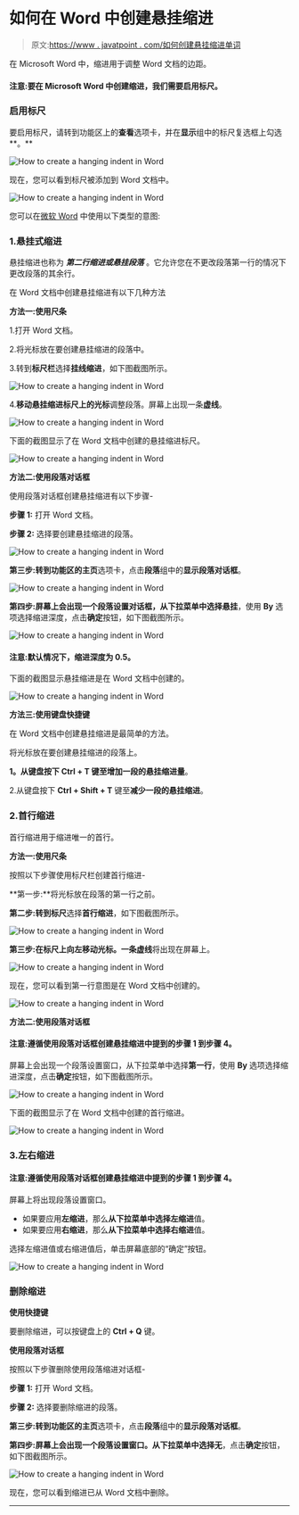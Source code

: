 # 如何在 Word 中创建悬挂缩进

> 原文:[https://www . javatpoint . com/如何创建悬挂缩进单词](https://www.javatpoint.com/how-to-create-a-hanging-indent-in-word)

在 Microsoft Word 中，缩进用于调整 Word 文档的边距。

#### 注意:要在 Microsoft Word 中创建缩进，我们需要启用标尺。

### 启用标尺

要启用标尺，请转到功能区上的**查看**选项卡，并在**显示**组中的标尺复选框上勾选**。**

![How to create a hanging indent in Word](../Images/70c0cb0c9c9fc4aec7877bc1fc4e123d.png)

现在，您可以看到标尺被添加到 Word 文档中。

![How to create a hanging indent in Word](../Images/0a9dd6984f0b079e1ee9be4b9fcf1d3f.png)

您可以在[微软 Word](https://www.javatpoint.com/ms-word-tutorial) 中使用以下类型的意图:

### 1.悬挂式缩进

悬挂缩进也称为 ***第二行缩进或悬挂段落*** 。它允许您在不更改段落第一行的情况下更改段落的其余行。

在 Word 文档中创建悬挂缩进有以下几种方法

**方法一:使用尺条**

1.打开 Word 文档。

2.将光标放在要创建悬挂缩进的段落中。

3.转到**标尺栏**选择**挂线缩进**，如下图截图所示。

![How to create a hanging indent in Word](../Images/10f634a520adb8064fce072836b27d82.png)

4.**移动悬挂缩进标尺上的光标**调整段落。屏幕上出现一条**虚线**。

![How to create a hanging indent in Word](../Images/deb32af3036c447cb322cbc20458c3da.png)

下面的截图显示了在 Word 文档中创建的悬挂缩进标尺。

![How to create a hanging indent in Word](../Images/c88d026f95866a01e8efa82484acb4cc.png)

**方法二:使用段落对话框**

使用段落对话框创建悬挂缩进有以下步骤-

**步骤 1:** 打开 Word 文档。

**步骤 2:** 选择要创建悬挂缩进的段落。

![How to create a hanging indent in Word](../Images/48e302d7e39261b53322d8be963b07e9.png)

**第三步:**转到功能区的**主页**选项卡，点击**段落**组中的**显示段落对话框**。

![How to create a hanging indent in Word](../Images/30dc5ae83b71527396a234cb9d4373ff.png)

**第四步:**屏幕上会出现一个段落设置对话框，从下拉菜单中选择**悬挂**，使用 **By** 选项选择缩进深度，点击**确定**按钮，如下图截图所示。

![How to create a hanging indent in Word](../Images/f4cdb9323a92c4ebdeb97cffc5798db1.png)

#### 注意:默认情况下，缩进深度为 0.5。

下面的截图显示悬挂缩进是在 Word 文档中创建的。

![How to create a hanging indent in Word](../Images/e6c3781378a7d3692392575f6f88466d.png)

**方法三:使用键盘快捷键**

在 Word 文档中创建悬挂缩进是最简单的方法。

将光标放在要创建悬挂缩进的段落上。

**1。**从键盘按下 **Ctrl + T** 键至**增加一段的悬挂缩进量**。

2.从键盘按下 **Ctrl + Shift + T** 键至**减少一段的悬挂缩进**。

### 2.首行缩进

首行缩进用于缩进唯一的首行。

**方法一:使用尺条**

按照以下步骤使用标尺栏创建首行缩进-

**第一步:**将光标放在段落的第一行之前。

**第二步:**转到**标尺**选择**首行缩进**，如下图截图所示。

![How to create a hanging indent in Word](../Images/de3ac493cb5611de45fd5693d1bec63d.png)

**第三步:**在标尺上向左移动光标。一条**虚线**将出现在屏幕上。

![How to create a hanging indent in Word](../Images/ad957886fb0bea4d1b4a0a81036ef20f.png)

现在，您可以看到第一行意图是在 Word 文档中创建的。

![How to create a hanging indent in Word](../Images/759e191e37e503b2f4b7d6f5b99bbf77.png)

**方法二:使用段落对话框**

#### 注意:遵循使用段落对话框创建悬挂缩进中提到的步骤 1 到步骤 4。

屏幕上会出现一个段落设置窗口，从下拉菜单中选择**第一行**，使用 **By** 选项选择缩进深度，点击**确定**按钮，如下图截图所示。

![How to create a hanging indent in Word](../Images/3fb1f94428ea7a1e4b8e9bbd369b2589.png)

下面的截图显示了在 Word 文档中创建的首行缩进。

![How to create a hanging indent in Word](../Images/3a5295716b9026fccdcd72ab53e68443.png)

### 3.左右缩进

#### 注意:遵循使用段落对话框创建悬挂缩进中提到的步骤 1 到步骤 4。

屏幕上将出现段落设置窗口。

*   如果要应用**左缩进**，那么**从下拉菜单中选择左缩进**值。
*   如果要应用**右缩进**，那么**从下拉菜单中选择右缩进**值。

选择左缩进值或右缩进值后，单击屏幕底部的“确定”按钮。

![How to create a hanging indent in Word](../Images/33bfcd98adb47c4e85eba1c7045678ca.png)

### 删除缩进

**使用快捷键**

要删除缩进，可以按键盘上的 **Ctrl + Q** 键。

**使用段落对话框**

按照以下步骤删除使用段落缩进对话框-

**步骤 1:** 打开 Word 文档。

**步骤 2:** 选择要删除缩进的段落。

**第三步:**转到功能区的**主页**选项卡，点击**段落**组中的**显示段落对话框**。

**第四步:**屏幕上会出现一个段落设置窗口。从下拉菜单中选择**无**，点击**确定**按钮，如下图截图所示。

![How to create a hanging indent in Word](../Images/789dee5abf553f2f749aba601c97c483.png)

现在，您可以看到缩进已从 Word 文档中删除。

* * *